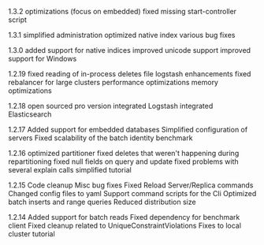 1.3.2
optimizations (focus on embedded)
fixed missing start-controller script

1.3.1
simplified administration
optimized native index
various bug fixes

1.3.0
added support for native indices
improved unicode support
improved support for Windows

1.2.19
fixed reading of in-process deletes file
logstash enhancements
fixed rebalancer for large clusters
performance optimizations
memory optimizations

1.2.18
open sourced pro version
integrated Logstash
integrated Elasticsearch


1.2.17
Added support for embedded databases
Simplified configuration of servers
Fixed scalability of the batch identity benchmark

1.2.16
optimized partitioner
fixed deletes that weren't happening during repartitioning
fixed null fields on query and update
fixed problems with several explain calls
simplified tutorial

1.2.15
Code cleanup
Misc bug fixes
Fixed Reload Server/Replica commands
Changed config files to yaml
Support command scripts for the Cli
Optimized batch inserts and range queries
Reduced distribution size

1.2.14
Added support for batch reads
Fixed dependency for benchmark client
Fixed cleanup related to UniqueConstraintViolations
Fixes to local cluster tutorial
